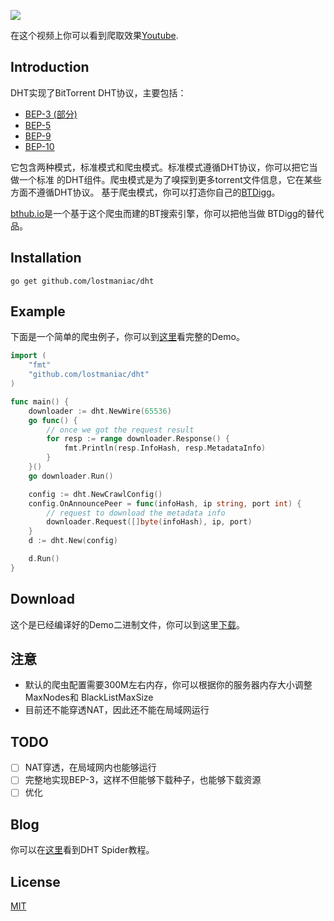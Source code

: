 ![](https://raw.githubusercontent.com/shiyanhui/dht/master/doc/screen-shot.png)

在这个视频上你可以看到爬取效果[Youtube](https://www.youtube.com/watch?v=AIpeQtw22kc).

## Introduction

DHT实现了BitTorrent DHT协议，主要包括：

- [BEP-3 (部分)](http://www.bittorrent.org/beps/bep_0003.html)
- [BEP-5](http://www.bittorrent.org/beps/bep_0005.html)
- [BEP-9](http://www.bittorrent.org/beps/bep_0009.html)
- [BEP-10](http://www.bittorrent.org/beps/bep_0010.html)

它包含两种模式，标准模式和爬虫模式。标准模式遵循DHT协议，你可以把它当做一个标准
的DHT组件。爬虫模式是为了嗅探到更多torrent文件信息，它在某些方面不遵循DHT协议。
基于爬虫模式，你可以打造你自己的[BTDigg](http://btdigg.org/)。

[bthub.io](http://bthub.io)是一个基于这个爬虫而建的BT搜索引擎，你可以把他当做
BTDigg的替代品。

## Installation

    go get github.com/lostmaniac/dht

## Example

下面是一个简单的爬虫例子，你可以到[这里](https://github.com/lostmaniac/dht/blob/master/sample)看完整的Demo。

```go
import (
    "fmt"
    "github.com/lostmaniac/dht"
)

func main() {
    downloader := dht.NewWire(65536)
    go func() {
        // once we got the request result
        for resp := range downloader.Response() {
            fmt.Println(resp.InfoHash, resp.MetadataInfo)
        }
    }()
    go downloader.Run()

    config := dht.NewCrawlConfig()
    config.OnAnnouncePeer = func(infoHash, ip string, port int) {
        // request to download the metadata info
        downloader.Request([]byte(infoHash), ip, port)
    }
    d := dht.New(config)

    d.Run()
}
```

## Download

这个是已经编译好的Demo二进制文件，你可以到这里[下载](https://github.com/lostmaniac/dht/files/407021/spider.zip)。

## 注意

- 默认的爬虫配置需要300M左右内存，你可以根据你的服务器内存大小调整MaxNodes和
  BlackListMaxSize
- 目前还不能穿透NAT，因此还不能在局域网运行

## TODO

- [ ] NAT穿透，在局域网内也能够运行
- [ ] 完整地实现BEP-3，这样不但能够下载种子，也能够下载资源
- [ ] 优化

## Blog

你可以在[这里](https://github.com/lostmaniac/dht/wiki)看到DHT Spider教程。

## License

[MIT](https://github.com/lostmaniac/dht/blob/master/LICENSE)
